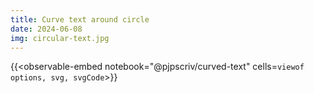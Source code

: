 ```yaml
---
title: Curve text around circle
date: 2024-06-08
img: circular-text.jpg
---
```


{{<observable-embed
    notebook="@pjpscriv/curved-text"
    cells=`
        viewof options,
        svg,
        svgCode
`>}}
